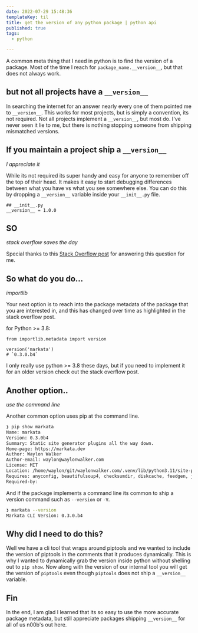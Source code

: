 ```yaml
---
date: 2022-07-29 15:48:36
templateKey: til
title: get the version of any python package | python api
published: true
tags:
  - python

---
```


A common meta thing that I need in python is to find the version of a package.
Most of the time I reach for `package_name.__version__`, but that does not
always work.

## but not all projects have a `__version__`

In searching the internet for an answer nearly every one of them pointed me to
`__version__`.  This works for most projects, but is simply a convention, its
not required.  Not all projects implement a `__version__`, but most do.  I've
never seen it lie to me, but there is nothing stopping someone from shipping
mismatched versions.

## If you maintain a project ship a `__version__`
_I appreciate it_

While its not required its super handy and easy for anyone to remember off the
top of their head.  It makes it easy to start debugging differences between
what you have vs what you see somewhere else. You can do this by dropping a
`__version__` variable inside your  `__init__.py` file.

```
## __init__.py
__version__ = 1.0.0
```

## SO
_stack overflow saves the day_

Special thanks to this
[Stack Overflow post](https://stackoverflow.com/questions/20180543/how-do-i-check-the-versions-of-python-modules/32965521#32965521)
for answering this question for me.

## So what do you do...
_importlib_

Your next option is to reach into the package metadata of the package that you
are interested in, and this has changed over time as highlighted in the stack
overflow post.

for Python >= 3.8:

```
from importlib.metadata import version

version('markata')
# `0.3.0.b4`
```

I only really use python >= 3.8 these days, but if you need to implement it for
an older version check out the stack overflow post.

## Another option..
_use the command line_

Another common option uses pip at the command line.

```bash
❯ pip show markata
Name: markata
Version: 0.3.0b4
Summary: Static site generator plugins all the way down.
Home-page: https://markata.dev
Author: Waylon Walker
Author-email: waylon@waylonwalker.com
License: MIT
Location: /home/waylon/git/waylonwalker.com/.venv/lib/python3.11/site-packages
Requires: anyconfig, beautifulsoup4, checksumdir, diskcache, feedgen, jinja2, more-itertools, pathspec, pillow, pluggy, pymdown-extensions, python-frontmatter, pytz, rich, textual, toml, typer
Required-by:
```

And if the package implements a command line its common to ship a version
command such as `--version` or `-V`.

``` bash
❯ markata --version
Markata CLI Version: 0.3.0.b4
```

## Why did I need to do this?

Well we have a cli tool that wraps around piptools and we wanted to include the
version of piptools in the comments that it produces dynamically.  This is why
I wanted to dynamically grab the version inside python without shelling out to
`pip show`.  Now along with the version of our internal tool you will get the
version of `piptools` even though `piptools` does not ship a `__version__`
variable.

## Fin

In the end, I am glad I learned that its so easy to use the more accurate
package metadata, but still appreciate packages shipping `__version__` for all
of us n00b's out here.

